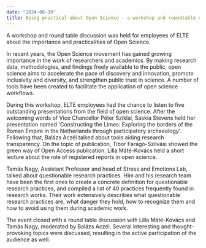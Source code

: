 ```yaml
---
date: "2024-06-19"
title: Being practical about Open Science - a workshop and roundtable discussion at ELTE Teachers' Club
---
```


A workshop and round table discussion was held for employees of ELTE about the importance and practicalities of Open Science.

<!--more-->

In recent years, the Open Science movement has gained growing importance in the work of researchers and academics. By making research data, methodologies, and findings freely available to the public, open science aims to accelerate the pace of discovery and innovation, promote inclusivity and diversity, and strengthen public trust in science. A number of tools have been created to facilitate the application of open science workflows.

During this workshop, ELTE employees had the chance to listen to five outstanding presentations from the field of open science. After the welcoming words of Vice Chancellor Péter Sziklai, Saskia Stevens held her presentation named 'Constructing the Limes: Exploring the borders of the Roman Empire in the Netherlands through participatory archaeology'. Following that, Balázs Aczél talked about tools aiding research transparency. On the topic of publication, Tibor Faragó-Szilvási showed the green way of Open Access publication. Lilla Máté-Kovács held a short lecture about the role of registered reports in open science.

Tamás Nagy, Assistant Professor and head of Stress and Emotions Lab, talked about questionable research practices. Him and his research team have been the first ones to create a concrete definition for questionable research practices, and compiled a list of 40 practices frequently found in research works. Their work extensively describes what questionable research practices are, what danger they hold, how to recognize them and how to avoid using them during academic work.

The event closed with a round table discussion with Lilla Máté-Kovács and Tamás Nagy, moderated by Balázs Aczél. Several interesting and thought-provoking topics were discussed, resulting in the active participation of the audience as well.

